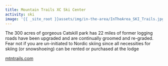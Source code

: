 ```yaml
---
title: Mountain Trails XC Ski Center
activity: ski
image: '{{ _site_root }}assets/img/in-the-area/InTheArea_SKI_Trails.jpg'
---
```

<p>The&nbsp;300 acres of&nbsp;gorgeous Catskill park has&nbsp;22 miles of former logging roads have been upgraded and are continually groomed&nbsp;and re-graded. Fear not if you are un-initiated to Nordic skiing&nbsp;since all necessities for skiing (or snowshoeing) can be rented or purchased at the lodge</p><p><a href="http://www.mtntrails.com/home.html" target="_blank">mtntrails.com</a></p>